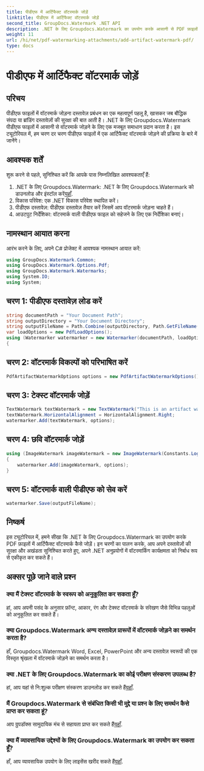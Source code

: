 ```yaml
---
title: पीडीएफ में आर्टिफैक्ट वॉटरमार्क जोड़ें
linktitle: पीडीएफ में आर्टिफैक्ट वॉटरमार्क जोड़ें
second_title: GroupDocs.Watermark .NET API
description: .NET के लिए Groupdocs.Watermark का उपयोग करके आसानी से PDF फ़ाइलों में आर्टिफैक्ट वॉटरमार्क जोड़ने का तरीका जानें। अपने दस्तावेज़ों को आसानी से सुरक्षित रखें।
weight: 11
url: /hi/net/pdf-watermarking-attachments/add-artifact-watermark-pdf/
type: docs
---
```

# पीडीएफ में आर्टिफैक्ट वॉटरमार्क जोड़ें

## परिचय
पीडीएफ फाइलों में वॉटरमार्क जोड़ना दस्तावेज़ प्रबंधन का एक महत्वपूर्ण पहलू है, खासकर जब बौद्धिक संपदा या ब्रांडिंग दस्तावेज़ों की सुरक्षा की बात आती है। .NET के लिए Groupdocs.Watermark पीडीएफ फाइलों में आसानी से वॉटरमार्क जोड़ने के लिए एक मजबूत समाधान प्रदान करता है। इस ट्यूटोरियल में, हम चरण दर चरण पीडीएफ फाइलों में एक आर्टिफैक्ट वॉटरमार्क जोड़ने की प्रक्रिया के बारे में जानेंगे।
## आवश्यक शर्तें
शुरू करने से पहले, सुनिश्चित करें कि आपके पास निम्नलिखित आवश्यकताएँ हैं:
1.  .NET के लिए Groupdocs.Watermark: .NET के लिए Groupdocs.Watermark को डाउनलोड और इंस्टॉल करें[यहाँ](https://releases.groupdocs.com/Watermark/net/).
2. विकास परिवेश: एक .NET विकास परिवेश स्थापित करें।
3. पीडीएफ दस्तावेज़: पीडीएफ दस्तावेज़ तैयार करें जिसमें आप वॉटरमार्क जोड़ना चाहते हैं।
4. आउटपुट निर्देशिका: वॉटरमार्क वाली पीडीएफ फाइल को सहेजने के लिए एक निर्देशिका बनाएं।

## नामस्थान आयात करना
आरंभ करने के लिए, अपने C# प्रोजेक्ट में आवश्यक नामस्थान आयात करें:
```csharp
using GroupDocs.Watermark.Common;
using GroupDocs.Watermark.Options.Pdf;
using GroupDocs.Watermark.Watermarks;
using System.IO;
using System;
```
## चरण 1: पीडीएफ दस्तावेज़ लोड करें
```csharp
string documentPath = "Your Document Path";
string outputDirectory = "Your Document Directory";
string outputFileName = Path.Combine(outputDirectory, Path.GetFileName(documentPath));
var loadOptions = new PdfLoadOptions();
using (Watermarker watermarker = new Watermarker(documentPath, loadOptions))
{
```
## चरण 2: वॉटरमार्क विकल्पों को परिभाषित करें
```csharp
PdfArtifactWatermarkOptions options = new PdfArtifactWatermarkOptions();
```
## चरण 3: टेक्स्ट वॉटरमार्क जोड़ें
```csharp
TextWatermark textWatermark = new TextWatermark("This is an artifact watermark", new Font("Arial", 8));
textWatermark.HorizontalAlignment = HorizontalAlignment.Right;
watermarker.Add(textWatermark, options);
```
## चरण 4: छवि वॉटरमार्क जोड़ें
```csharp
using (ImageWatermark imageWatermark = new ImageWatermark(Constants.LogoBmp))
{
    watermarker.Add(imageWatermark, options);
}
```
## चरण 5: वॉटरमार्क वाली पीडीएफ को सेव करें
```csharp
watermarker.Save(outputFileName);
```

## निष्कर्ष
इस ट्यूटोरियल में, हमने सीखा कि .NET के लिए Groupdocs.Watermark का उपयोग करके PDF फ़ाइलों में आर्टिफैक्ट वॉटरमार्क कैसे जोड़ें। इन चरणों का पालन करके, आप अपने दस्तावेज़ों की सुरक्षा और अखंडता सुनिश्चित करते हुए, अपने .NET अनुप्रयोगों में वॉटरमार्किंग कार्यक्षमता को निर्बाध रूप से एकीकृत कर सकते हैं।
## अक्सर पूछे जाने वाले प्रश्न
### क्या मैं टेक्स्ट वॉटरमार्क के स्वरूप को अनुकूलित कर सकता हूँ?
हां, आप अपनी पसंद के अनुसार फ़ॉन्ट, आकार, रंग और टेक्स्ट वॉटरमार्क के संरेखण जैसे विभिन्न पहलुओं को अनुकूलित कर सकते हैं।
### क्या Groupdocs.Watermark अन्य दस्तावेज़ प्रारूपों में वॉटरमार्क जोड़ने का समर्थन करता है?
हाँ, Groupdocs.Watermark Word, Excel, PowerPoint और अन्य दस्तावेज़ स्वरूपों की एक विस्तृत श्रृंखला में वॉटरमार्क जोड़ने का समर्थन करता है।
### क्या .NET के लिए Groupdocs.Watermark का कोई परीक्षण संस्करण उपलब्ध है?
 हां, आप यहां से नि:शुल्क परीक्षण संस्करण डाउनलोड कर सकते हैं[यहाँ](https://releases.groupdocs.com/).
### मैं Groupdocs.Watermark से संबंधित किसी भी मुद्दे या प्रश्न के लिए समर्थन कैसे प्राप्त कर सकता हूं?
 आप ग्रुपडॉक्स सामुदायिक मंच से सहायता प्राप्त कर सकते हैं[यहाँ](https://forum.groupdocs.com/c/watermark/19).
### क्या मैं व्यावसायिक उद्देश्यों के लिए Groupdocs.Watermark का उपयोग कर सकता हूँ?
हाँ, आप व्यावसायिक उपयोग के लिए लाइसेंस खरीद सकते हैं[यहाँ](https://purchase.groupdocs.com/buy).